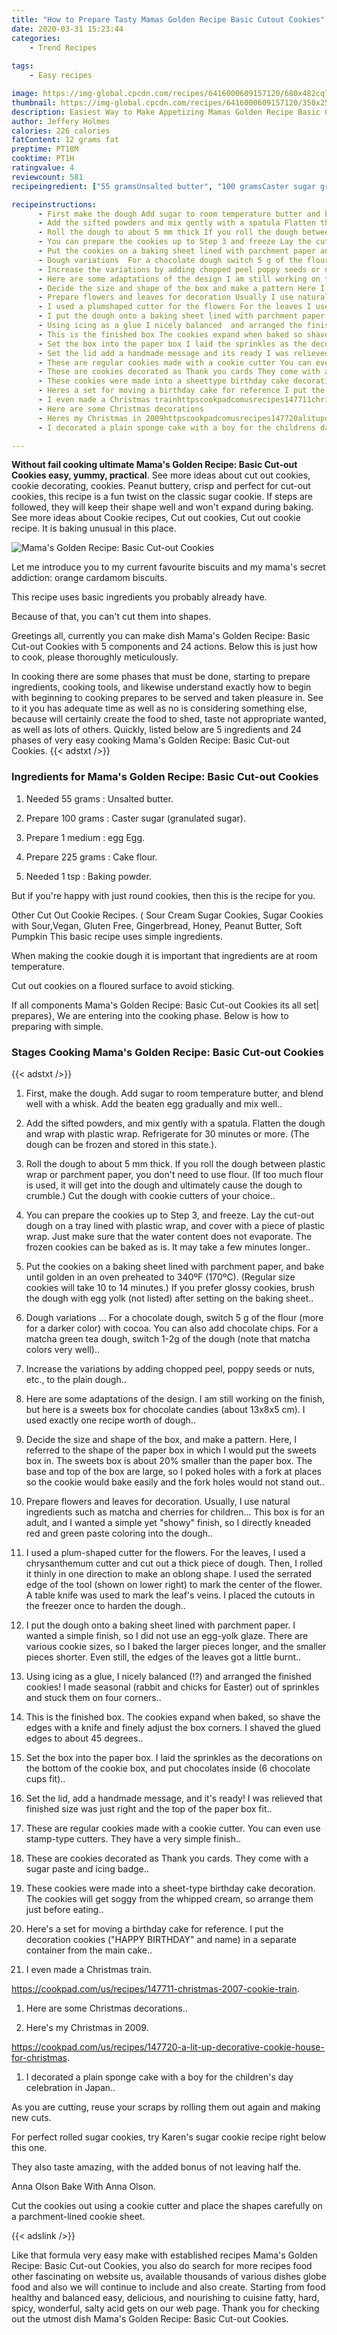 ```yaml
---
title: "How to Prepare Tasty Mamas Golden Recipe Basic Cutout Cookies"
date: 2020-03-31 15:23:44
categories:
    - Trend Recipes
    
tags:
    - Easy recipes

image: https://img-global.cpcdn.com/recipes/6416000609157120/680x482cq70/mamas-golden-recipe-basic-cut-out-cookies-recipe-main-photo.jpg
thumbnail: https://img-global.cpcdn.com/recipes/6416000609157120/350x250cq70/mamas-golden-recipe-basic-cut-out-cookies-recipe-main-photo.jpg
description: Easiest Way to Make Appetizing Mamas Golden Recipe Basic Cutout Cookies with 5 ingredients and 24 stages of easy cooking.
author: Jeffery Holmes
calories: 226 calories
fatContent: 12 grams fat
preptime: PT18M
cooktime: PT1H
ratingvalue: 4
reviewcount: 581
recipeingredient: ["55 gramsUnsalted butter", "100 gramsCaster sugar granulated sugar", "1 mediumegg Egg", "225 gramsCake flour", "1 tspBaking powder"]

recipeinstructions: 
      - First make the dough Add sugar to room temperature butter and blend well with a whisk Add the beaten egg gradually and mix well 
      - Add the sifted powders and mix gently with a spatula Flatten the dough and wrap with plastic wrap Refrigerate for 30 minutes or more The dough can be frozen and stored in this state 
      - Roll the dough to about 5 mm thick If you roll the dough between plastic wrap or parchment paper you dont need to use flour If too much flour is used it will get into the dough and ultimately cause the dough to crumble Cut the dough with cookie cutters of your choice 
      - You can prepare the cookies up to Step 3 and freeze Lay the cutout dough on a tray lined with plastic wrap and cover with a piece of plastic wrap Just make sure that the water content does not evaporate The frozen cookies can be baked as is It may take a few minutes longer 
      - Put the cookies on a baking sheet lined with parchment paper and bake until golden in an oven preheated to 340F 170C Regular size cookies will take 10 to 14 minutes If you prefer glossy cookies brush the dough with egg yolk not listed after setting on the baking sheet 
      - Dough variations  For a chocolate dough switch 5 g of the flour more for a darker color with cocoa You can also add chocolate chips For a matcha green tea dough switch 12g of the dough note that matcha colors very well 
      - Increase the variations by adding chopped peel poppy seeds or nuts etc to the plain dough 
      - Here are some adaptations of the design I am still working on the finish but here is a sweets box for chocolate candies about 13x8x5 cm I used exactly one recipe worth of dough 
      - Decide the size and shape of the box and make a pattern Here I referred to the shape of the paper box in which I would put the sweets box in The sweets box is about 20 smaller than the paper box The base and top of the box are large  so I poked holes with a fork at places so the cookie would bake easily and the fork holes would not stand out 
      - Prepare flowers and leaves for decoration Usually I use natural ingredients such as matcha and cherries for children This box is for an adult and I wanted a simple yet showy finish so I directly kneaded red and green paste coloring into the dough 
      - I used a plumshaped cutter for the flowers For the leaves I used a chrysanthemum cutter and cut out a thick piece of dough Then I rolled it thinly in one direction to make an oblong shape I used the serrated edge of the tool shown on lower right to mark the center of the flower A table knife was used to mark the leafs veins I placed the cutouts in the freezer once to harden the dough 
      - I put the dough onto a baking sheet lined with parchment paper I wanted a simple finish so I did not use an eggyolk glaze There are various cookie sizes so I baked the larger pieces longer and the smaller pieces shorter Even still the edges of the leaves got a little burnt 
      - Using icing as a glue I nicely balanced  and arranged the finished cookies I made seasonal rabbit and chicks for Easter out of sprinkles and stuck them on four corners 
      - This is the finished box The cookies expand when baked so shave the edges with a knife and finely adjust the box corners I shaved the glued edges to about 45 degrees 
      - Set the box into the paper box I laid the sprinkles as the decorations on the bottom of the cookie box and put chocolates inside 6 chocolate cups fit 
      - Set the lid add a handmade message and its ready I was relieved that finished size was just right and the top of the paper box fit 
      - These are regular cookies made with a cookie cutter You can even use stamptype cutters They have a very simple finish 
      - These are cookies decorated as Thank you cards They come with a sugar paste and icing badge 
      - These cookies were made into a sheettype birthday cake decoration The cookies will get soggy from the whipped cream so arrange them just before eating 
      - Heres a set for moving a birthday cake for reference I put the decoration cookies HAPPY BIRTHDAY and name in a separate container from the main cake 
      - I even made a Christmas trainhttpscookpadcomusrecipes147711christmas2007cookietrain 
      - Here are some Christmas decorations 
      - Heres my Christmas in 2009httpscookpadcomusrecipes147720alitupdecorativecookiehouseforchristmas 
      - I decorated a plain sponge cake with a boy for the childrens day celebration in Japan

---
```




**Without fail cooking ultimate Mama&#39;s Golden Recipe: Basic Cut-out Cookies easy, yummy, practical**. See more ideas about cut out cookies, cookie decorating, cookies. Peanut buttery, crisp and perfect for cut-out cookies, this recipe is a fun twist on the classic sugar cookie. If steps are followed, they will keep their shape well and won&#39;t expand during baking. See more ideas about Cookie recipes, Cut out cookies, Cut out cookie recipe. It is baking unusual in this place.


![Mama&#39;s Golden Recipe: Basic Cut-out Cookies](https://img-global.cpcdn.com/recipes/6416000609157120/680x482cq70/mamas-golden-recipe-basic-cut-out-cookies-recipe-main-photo.jpg "Mama&#39;s Golden Recipe: Basic Cut-out Cookies")



Let me introduce you to my current favourite biscuits and my mama&#39;s secret addiction: orange cardamom biscuits.

This recipe uses basic ingredients you probably already have.

Because of that, you can&#39;t cut them into shapes.


Greetings all, currently you can make dish Mama&#39;s Golden Recipe: Basic Cut-out Cookies with 5 components and 24 actions. Below this is just how to cook, please thoroughly meticulously.

In cooking there are some phases that must be done, starting to prepare ingredients, cooking tools, and likewise understand exactly how to begin with beginning to cooking prepares to be served and taken pleasure in. See to it you has adequate time as well as no is considering something else, because will certainly create the food to shed, taste not appropriate wanted, as well as lots of others. Quickly, listed below are 5 ingredients and 24 phases of very easy cooking Mama&#39;s Golden Recipe: Basic Cut-out Cookies.
{{< adstxt />}}

### Ingredients for Mama&#39;s Golden Recipe: Basic Cut-out Cookies


1. Needed 55 grams : Unsalted butter.

1. Prepare 100 grams : Caster sugar (granulated sugar).

1. Prepare 1 medium : egg Egg.

1. Prepare 225 grams : Cake flour.

1. Needed 1 tsp : Baking powder.


But if you&#39;re happy with just round cookies, then this is the recipe for you.

Other Cut Out Cookie Recipes. ( Sour Cream Sugar Cookies, Sugar Cookies with Sour,Vegan, Gluten Free, Gingerbread, Honey, Peanut Butter, Soft Pumpkin This basic recipe uses simple ingredients.

When making the cookie dough it is important that ingredients are at room temperature.

Cut out cookies on a floured surface to avoid sticking.


If all components Mama&#39;s Golden Recipe: Basic Cut-out Cookies its all set| prepares}, We are entering into the cooking phase. Below is how to preparing with simple.

### Stages Cooking Mama&#39;s Golden Recipe: Basic Cut-out Cookies

{{< adstxt />}}


1. First, make the dough. Add sugar to room temperature butter, and blend well with a whisk. Add the beaten egg gradually and mix well..



1. Add the sifted powders, and mix gently with a spatula. Flatten the dough and wrap with plastic wrap. Refrigerate for 30 minutes or more. (The dough can be frozen and stored in this state.).



1. Roll the dough to about 5 mm thick. If you roll the dough between plastic wrap or parchment paper, you don&#39;t need to use flour. (If too much flour is used, it will get into the dough and ultimately cause the dough to crumble.) Cut the dough with cookie cutters of your choice..



1. You can prepare the cookies up to Step 3, and freeze. Lay the cut-out dough on a tray lined with plastic wrap, and cover with a piece of plastic wrap. Just make sure that the water content does not evaporate. The frozen cookies can be baked as is. It may take a few minutes longer..



1. Put the cookies on a baking sheet lined with parchment paper, and bake until golden in an oven preheated to 340ºF (170ºC). (Regular size cookies will take 10 to 14 minutes.) If you prefer glossy cookies, brush the dough with egg yolk (not listed) after setting on the baking sheet..



1. Dough variations ... For a chocolate dough, switch 5 g of the flour (more for a darker color) with cocoa. You can also add chocolate chips. For a matcha green tea dough, switch 1-2g of the dough (note that matcha colors very well)..



1. Increase the variations by adding chopped peel, poppy seeds or nuts, etc., to the plain dough..



1. Here are some adaptations of the design. I am still working on the finish, but here is a sweets box for chocolate candies (about 13x8x5 cm). I used exactly one recipe worth of dough..



1. Decide the size and shape of the box, and make a pattern. Here, I referred to the shape of the paper box in which I would put the sweets box in. The sweets box is about 20% smaller than the paper box. The base and top of the box are large,  so I poked holes with a fork at places so the cookie would bake easily and the fork holes would not stand out..



1. Prepare flowers and leaves for decoration. Usually, I use natural ingredients such as matcha and cherries for children... This box is for an adult, and I wanted a simple yet &#34;showy&#34; finish, so I directly kneaded red and green paste coloring into the dough..



1. I used a plum-shaped cutter for the flowers. For the leaves, I used a chrysanthemum cutter and cut out a thick piece of dough. Then, I rolled it thinly in one direction to make an oblong shape. I used the serrated edge of the tool (shown on lower right) to mark the center of the flower. A table knife was used to mark the leaf&#39;s veins. I placed the cutouts in the freezer once to harden the dough..



1. I put the dough onto a baking sheet lined with parchment paper. I wanted a simple finish, so I did not use an egg-yolk glaze. There are various cookie sizes, so I baked the larger pieces longer, and the smaller pieces shorter. Even still, the edges of the leaves got a little burnt..



1. Using icing as a glue, I nicely balanced (!?) and arranged the finished cookies! I made seasonal (rabbit and chicks for Easter) out of sprinkles and stuck them on four corners..



1. This is the finished box. The cookies expand when baked, so shave the edges with a knife and finely adjust the box corners. I shaved the glued edges to about 45 degrees..



1. Set the box into the paper box. I laid the sprinkles as the decorations on the bottom of the cookie box, and put chocolates inside (6 chocolate cups fit)..



1. Set the lid, add a handmade message, and it&#39;s ready! I was relieved that finished size was just right and the top of the paper box fit..



1. These are regular cookies made with a cookie cutter. You can even use stamp-type cutters. They have a very simple finish..



1. These are cookies decorated as Thank you cards. They come with a sugar paste and icing badge..



1. These cookies were made into a sheet-type birthday cake decoration. The cookies will get soggy from the whipped cream, so arrange them just before eating..



1. Here&#39;s a set for moving a birthday cake for reference. I put the decoration cookies (&#34;HAPPY BIRTHDAY&#34; and name) in a separate container from the main cake..



1. I even made a Christmas train.

https://cookpad.com/us/recipes/147711-christmas-2007-cookie-train.



1. Here are some Christmas decorations..



1. Here&#39;s my Christmas in 2009.

https://cookpad.com/us/recipes/147720-a-lit-up-decorative-cookie-house-for-christmas.



1. I decorated a plain sponge cake with a boy for the children&#39;s day celebration in Japan..




As you are cutting, reuse your scraps by rolling them out again and making new cuts.

For perfect rolled sugar cookies, try Karen&#39;s sugar cookie recipe right below this one.

They also taste amazing, with the added bonus of not leaving half the.

Anna Olson Bake With Anna Olson.

Cut the cookies out using a cookie cutter and place the shapes carefully on a parchment-lined cookie sheet.


{{< adslink />}}

Like that formula very easy make with established recipes Mama&#39;s Golden Recipe: Basic Cut-out Cookies, you also do search for more recipes food other fascinating on website us, available thousands of various dishes globe food and also we will continue to include and also create. Starting from food healthy and balanced easy, delicious, and nourishing to cuisine fatty, hard, spicy, wonderful, salty acid gets on our web page. Thank you for checking out the utmost dish Mama&#39;s Golden Recipe: Basic Cut-out Cookies.
